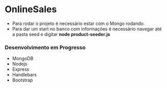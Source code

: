 # OnlineSales

<ul>
<li>Para rodar o projeto é necessário estar com o Mongo rodando.</li>
<li>Para dar um start no banco com informações é necessário navegar até a pasta seed e digitar <b> node product-seeder.js </b></li>
</ul>


<h3>Desenvolvimento em Progresso</h3>
<ul>
<li>MongoDB</li>
<li>Nodejs</li>
<li>Express</li>
<li>Handlebars</li>
<li>Bootstrap</li>
</ul>
